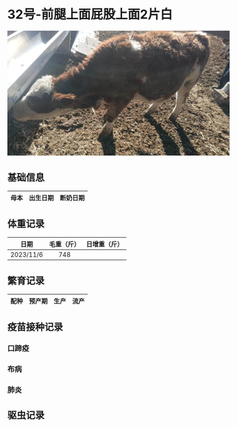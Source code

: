 # 32号-前腿上面屁股上面2片白

![32号](/images/simmental/third/32.jpg)

## 基础信息

| 母本 |出生日期|断奶日期|
|:----:|:-----:|:-----:|

## 体重记录

| 日期           |    毛重（斤）  |日增重（斤）|
| ------------- | :-----------: | :-----------: |
|   2023/11/6   |      748      ||

## 繁育记录

|配种|预产期|生产|流产|
|:------:|:------:|:------:|:------:|

## 疫苗接种记录

### 口蹄疫

### 布病

### 肺炎

## 驱虫记录
